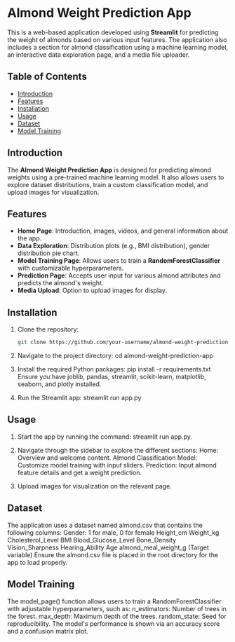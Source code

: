 # Almond Weight Prediction App

This is a web-based application developed using **Streamlit** for predicting the weight of almonds based on various input features. The application also includes a section for almond classification using a machine learning model, an interactive data exploration page, and a media file uploader.

## Table of Contents
- [Introduction](#introduction)
- [Features](#features)
- [Installation](#installation)
- [Usage](#usage)
- [Dataset](#dataset)
- [Model Training](#model-training)

## Introduction
The **Almond Weight Prediction App** is designed for predicting almond weights using a pre-trained machine learning model. It also allows users to explore dataset distributions, train a custom classification model, and upload images for visualization.

## Features
- **Home Page**: Introduction, images, videos, and general information about the app.
- **Data Exploration**: Distribution plots (e.g., BMI distribution), gender distribution pie chart.
- **Model Training Page**: Allows users to train a **RandomForestClassifier** with customizable hyperparameters.
- **Prediction Page**: Accepts user input for various almond attributes and predicts the almond's weight.
- **Media Upload**: Option to upload images for display.

## Installation
1. Clone the repository:
   ```bash
   git clone https://github.com/your-username/almond-weight-prediction-app.git

2. Navigate to the project directory:
   cd almond-weight-prediction-app

3. Install the required Python packages:
   pip install -r requirements.txt
   Ensure you have joblib, pandas, streamlit, scikit-learn, matplotlib, seaborn, and plotly installed.

4. Run the Streamlit app:
   streamlit run app.py

## Usage
1. Start the app by running the command: streamlit run app.py.
2. Navigate through the sidebar to explore the different sections:
   Home: Overview and welcome content.
   Almond Classification Model: Customize model training with input sliders.
   Prediction: Input almond feature details and get a weight prediction.
   
3. Upload images for visualization on the relevant page.

## Dataset
The application uses a dataset named almond.csv that contains the following columns:
   Gender: 1 for male, 0 for female
   Height_cm
   Weight_kg
   Cholesterol_Level
   BMI
   Blood_Glucose_Level
   Bone_Density
   Vision_Sharpness
   Hearing_Ability
   Age
   almond_meal_weight_g (Target variable)
Ensure the almond.csv file is placed in the root directory for the app to load properly.

## Model Training
The model_page() function allows users to train a RandomForestClassifier with adjustable hyperparameters, such as:
   n_estimators: Number of trees in the forest.
   max_depth: Maximum depth of the trees.
   random_state: Seed for reproducibility.
The model's performance is shown via an accuracy score and a confusion matrix plot.
